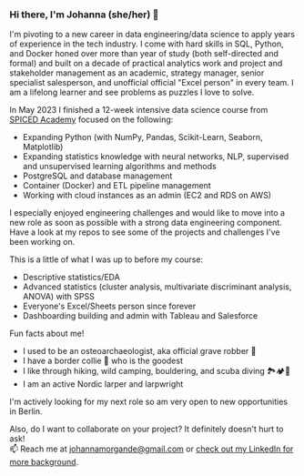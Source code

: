 ### Hi there, I'm Johanna (she/her) 👋

I'm pivoting to a new career in data engineering/data science to apply years of experience in the tech industry. I come with hard skills in SQL, Python, and Docker honed over more than year of study (both self-directed and formal) and built on a decade of practical analytics work and project and stakeholder management as an academic, strategy manager, senior specialist salesperson, and unofficial official "Excel person" in every team. I am a lifelong learner and see problems as puzzles I love to solve.

In May 2023 I finished a 12-week intensive data science course from [SPICED Academy](https://www.spiced-academy.com/en/program/data-science#) focused on the following:
- Expanding Python (with NumPy, Pandas, Scikit-Learn, Seaborn, Matplotlib)
- Expanding statistics knowledge with neural networks, NLP, supervised and unsupervised learning algorithms and methods
- PostgreSQL and database management
- Container (Docker) and ETL pipeline management
- Working with cloud instances as an admin (EC2 and RDS on AWS)

I especially enjoyed engineering challenges and would like to move into a new role as soon as possible with a strong data engineering component. Have a look at my repos to see some of the projects and challenges I've been working on.

This is a little of what I was up to before my course:
- Descriptive statistics/EDA
- Advanced statistics (cluster analysis, multivariate discriminant analysis, ANOVA) with SPSS
- Everyone's Excel/Sheets person since forever
- Dashboarding building and admin with Tableau and Salesforce

Fun facts about me!
- I used to be an osteoarchaeologist, aka official grave robber 🤠
- I have a border collie 🐶 who is the goodest
- I like through hiking, wild camping, bouldering, and scuba diving 🏞️🏕️🤿
- I am an active Nordic larper and larpwright

I'm actively looking for my next role so am very open to new opportunities in Berlin.  

Also, do I want to collaborate on your project? It definitely doesn't hurt to ask!  
📫 Reach me at johannamorgande@gmail.com or [check out my LinkedIn for more background](https://www.linkedin.com/in/morganjohanna/).
